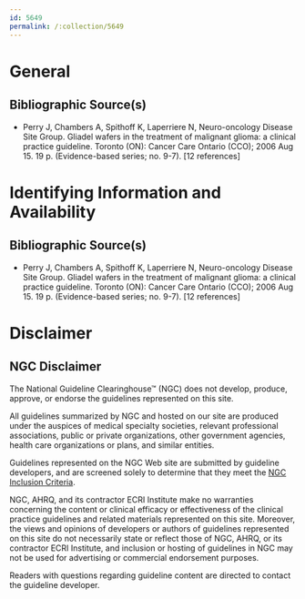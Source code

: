 ```yaml
---
id: 5649
permalink: /:collection/5649
---
```


# General

## Bibliographic Source(s)

- Perry J, Chambers A, Spithoff K, Laperriere N, Neuro-oncology Disease Site Group. Gliadel wafers in the treatment of malignant glioma: a clinical practice guideline. Toronto (ON): Cancer Care Ontario (CCO); 2006 Aug 15. 19 p. (Evidence-based series; no. 9-7). [12 references]

# Identifying Information and Availability

## Bibliographic Source(s)

- Perry J, Chambers A, Spithoff K, Laperriere N, Neuro-oncology Disease Site Group. Gliadel wafers in the treatment of malignant glioma: a clinical practice guideline. Toronto (ON): Cancer Care Ontario (CCO); 2006 Aug 15. 19 p. (Evidence-based series; no. 9-7). [12 references]

# Disclaimer

## NGC Disclaimer

The National Guideline Clearinghouse™ (NGC) does not develop, produce, approve, or endorse the guidelines represented on this site.

All guidelines summarized by NGC and hosted on our site are produced under the auspices of medical specialty societies, relevant professional associations, public or private organizations, other government agencies, health care organizations or plans, and similar entities.

Guidelines represented on the NGC Web site are submitted by guideline developers, and are screened solely to determine that they meet the [NGC Inclusion Criteria](/help-and-about/summaries/inclusion-criteria).

NGC, AHRQ, and its contractor ECRI Institute make no warranties concerning the content or clinical efficacy or effectiveness of the clinical practice guidelines and related materials represented on this site. Moreover, the views and opinions of developers or authors of guidelines represented on this site do not necessarily state or reflect those of NGC, AHRQ, or its contractor ECRI Institute, and inclusion or hosting of guidelines in NGC may not be used for advertising or commercial endorsement purposes.

Readers with questions regarding guideline content are directed to contact the guideline developer.

